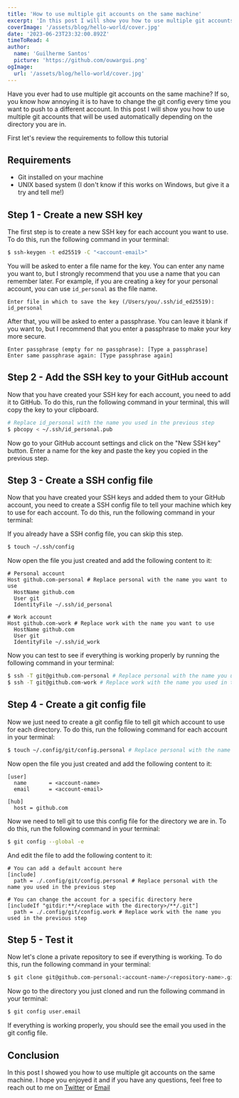 ```yaml
---
title: 'How to use multiple git accounts on the same machine'
excerpt: 'In this post I will show you how to use multiple git accounts on the same machine.'
coverImage: '/assets/blog/hello-world/cover.jpg'
date: '2023-06-23T23:32:00.892Z'
timeToRead: 4
author:
  name: 'Guilherme Santos'
  picture: 'https://github.com/ouwargui.png'
ogImage:
  url: '/assets/blog/hello-world/cover.jpg'
---
```


Have you ever had to use multiple git accounts on the same machine? If so, you know how annoying it is to have to change the git config every time you want to push to a different account. In this post I will show you how to use multiple git accounts that will be used automatically depending on the directory you are in.

First let's review the requirements to follow this tutorial

## Requirements

- Git installed on your machine
- UNIX based system (I don't know if this works on Windows, but give it a try and tell me!)

## Step 1 - Create a new SSH key

The first step is to create a new SSH key for each account you want to use. To do this, run the following command in your terminal:

```bash
$ ssh-keygen -t ed25519 -C "<account-email>"
```

You will be asked to enter a file name for the key. You can enter any name you want to, but I strongly recommend that you use a name that you can remember later. For example, if you are creating a key for your personal account, you can use `id_personal` as the file name.

```text
Enter file in which to save the key (/Users/you/.ssh/id_ed25519): id_personal
```

After that, you will be asked to enter a passphrase. You can leave it blank if you want to, but I recommend that you enter a passphrase to make your key more secure.

```text
Enter passphrase (empty for no passphrase): [Type a passphrase]
Enter same passphrase again: [Type passphrase again]
```

## Step 2 - Add the SSH key to your GitHub account

Now that you have created your SSH key for each account, you need to add it to GitHub. To do this, run the following command in your terminal, this will copy the key to your clipboard.

```bash
# Replace id_personal with the name you used in the previous step
$ pbcopy < ~/.ssh/id_personal.pub
```

Now go to your GitHub account settings and click on the "New SSH key" button. Enter a name for the key and paste the key you copied in the previous step.

## Step 3 - Create a SSH config file

Now that you have created your SSH keys and added them to your GitHub account, you need to create a SSH config file to tell your machine which key to use for each account. To do this, run the following command in your terminal:

If you already have a SSH config file, you can skip this step.

```bash
$ touch ~/.ssh/config
```

Now open the file you just created and add the following content to it:

```text
# Personal account
Host github.com-personal # Replace personal with the name you want to use
  HostName github.com
  User git
  IdentityFile ~/.ssh/id_personal

# Work account
Host github.com-work # Replace work with the name you want to use
  HostName github.com
  User git
  IdentityFile ~/.ssh/id_work
```

Now you can test to see if everything is working properly by running the following command in your terminal:

```bash
$ ssh -T git@github.com-personal # Replace personal with the name you used in the previous step
$ ssh -T git@github.com-work # Replace work with the name you used in the previous step
```

## Step 4 - Create a git config file

Now we just need to create a git config file to tell git which account to use for each directory. To do this, run the following command for each account in your terminal:

```bash
$ touch ~/.config/git/config.personal # Replace personal with the name you want to use
```

Now open the file you just created and add the following content to it:

```text
[user]
  name       = <account-name>
  email      = <account-email>

[hub]
  host = github.com
```

Now we need to tell git to use this config file for the directory we are in. To do this, run the following command in your terminal:

```bash
$ git config --global -e
```

And edit the file to add the following content to it:

```text
# You can add a default account here
[include]
  path = ./.config/git/config.personal # Replace personal with the name you used in the previous step

# You can change the account for a specific directory here
[includeIf "gitdir:**/<replace with the directory>/**/.git"]
  path = ./.config/git/config.work # Replace work with the name you used in the previous step
```

## Step 5 - Test it

Now let's clone a private repository to see if everything is working. To do this, run the following command in your terminal:

```bash
$ git clone git@github.com-personal:<account-name>/<repository-name>.git # Replace personal with the name you used in the previous step
```

Now go to the directory you just cloned and run the following command in your terminal:

```bash
$ git config user.email
```

If everything is working properly, you should see the email you used in the git config file.

## Conclusion

In this post I showed you how to use multiple git accounts on the same machine. I hope you enjoyed it and if you have any questions, feel free to reach out to me on [Twitter](https://twitter.com/eoqguih) or [Email](mailto:me@guisantos.dev)
